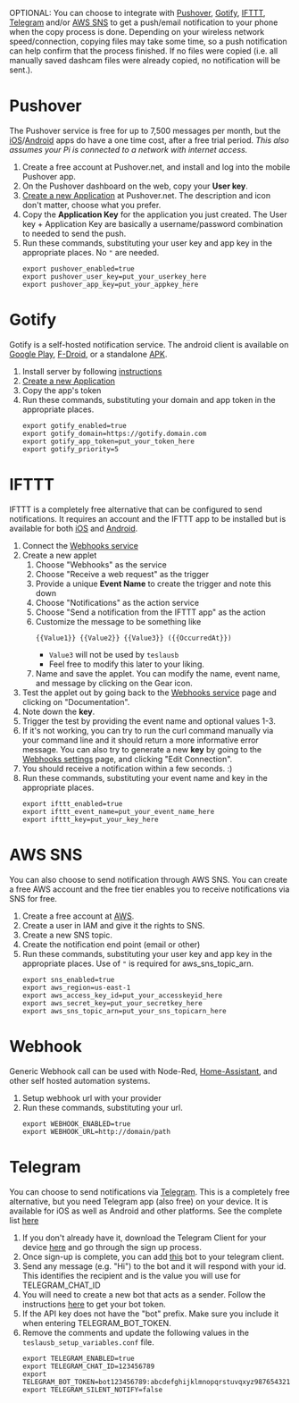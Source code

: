 OPTIONAL: You can choose to integrate with [Pushover](https://pushover.net), [Gotify](https://gotify.net/), [IFTTT](https://ifttt.com), [Telegram](https://telegram.org) and/or [AWS SNS](https://aws.amazon.com/sns/) to get a push/email notification to your phone when the copy process is done. Depending on your wireless network speed/connection, copying files may take some time, so a push notification can help confirm that the process finished. If no files were copied (i.e. all manually saved dashcam files were already copied, no notification will be sent.).

# Pushover
The Pushover service is free for up to 7,500 messages per month, but the [iOS](https://pushover.net/clients/ios)/[Android](https://pushover.net/clients/android) apps do have a one time cost, after a free trial period. *This also assumes your Pi is connected to a network with internet access.*

1. Create a free account at Pushover.net, and install and log into the mobile Pushover app.
1. On the Pushover dashboard on the web, copy your **User key**.
1. [Create a new Application](https://pushover.net/apps/build) at Pushover.net. The description and icon don't matter, choose what you prefer.
1. Copy the **Application Key** for the application you just created. The User key + Application Key are basically a username/password combination to needed to send the push.
1. Run these commands, substituting your user key and app key in the appropriate places. No `"` are needed.
    ```
    export pushover_enabled=true
    export pushover_user_key=put_your_userkey_here
    export pushover_app_key=put_your_appkey_here
    ```

# Gotify
Gotify is a self-hosted notification service. The android client is available on [Google Play](https://play.google.com/store/apps/details?id=com.github.gotify), [F-Droid](https://f-droid.org/de/packages/com.github.gotify/), or a standalone [APK](https://github.com/gotify/android/releases/latest).

1. Install server by following [instructions](https://gotify.net/docs/install)
1. [Create a new Application](https://gotify.net/docs/pushmsg)
1. Copy the app's token
1. Run these commands, substituting your domain and app token in the appropriate places.
    ```
    export gotify_enabled=true
    export gotify_domain=https://gotify.domain.com
    export gotify_app_token=put_your_token_here
    export gotify_priority=5
    ```

# IFTTT
IFTTT is a completely free alternative that can be configured to send notifications. It requires an account and the IFTTT app to be installed but is available for both [iOS](https://itunes.apple.com/app/apple-store/id660944635) and [Android](https://play.google.com/store/apps/details?id=com.ifttt.ifttt).

1. Connect the [Webhooks service](https://ifttt.com/maker_webhooks)
1. Create a new applet
    1. Choose "Webhooks" as the service
    1. Choose "Receive a web request" as the trigger
    1. Provide a unique **Event Name** to create the trigger and note this down
    1. Choose "Notifications" as the action service
    1. Choose "Send a notification from the IFTTT app" as the action
    1. Customize the message to be something like
        ```
        {{Value1}} {{Value2}} {{Value3}} ({{OccurredAt}})
        ```
        - `Value3` will not be used by `teslausb`
        - Feel free to modify this later to your liking.
    1. Name and save the applet. You can modify the name, event name, and message by clicking on the Gear icon.
1. Test the applet out by going back to the [Webhooks service](https://ifttt.com/maker_webhooks) page and clicking on "Documentation".
1. Note down the **key**.
1. Trigger the test by providing the event name and optional values 1-3.
1. If it's not working, you can try to run the curl command manually via your command line and it should return a more informative error message. You can also try to generate a new **key** by going to the [Webhooks settings](https://ifttt.com/services/maker_webhooks/settings) page, and clicking "Edit Connection".
1. You should receive a notification within a few seconds. :)
1. Run these commands, substituting your event name and key in the appropriate places.
    ```
    export ifttt_enabled=true
    export ifttt_event_name=put_your_event_name_here
    export ifttt_key=put_your_key_here
    ```

# AWS SNS
You can also choose to send notification through AWS SNS. You can create a free AWS account and the free tier enables you to receive notifications via SNS for free.

1. Create a free account at [AWS](https://aws.amazon.com/).
1. Create a user in IAM and give it the rights to SNS.
1. Create a new SNS topic.
1. Create the notification end point (email or other)
1. Run these commands, substituting your user key and app key in the appropriate places. Use of `"` is required for aws_sns_topic_arn.
    ```
    export sns_enabled=true
    export aws_region=us-east-1
    export aws_access_key_id=put_your_accesskeyid_here
    export aws_secret_key=put_your_secretkey_here
    export aws_sns_topic_arn=put_your_sns_topicarn_here
    ```

# Webhook
Generic Webhook call can be used with Node-Red, [Home-Assistant](https://home-assistant.io), and other self hosted automation systems.

1. Setup webhook url with your provider
2. Run these commands, substituting your url.
    ```
    export WEBHOOK_ENABLED=true
    export WEBHOOK_URL=http://domain/path
    ```

# Telegram
You can choose to send notifications via [Telegram](https://telegram.org/). This is a completely free alternative, but you need Telegram app (also free) on your device. It is available for iOS as well as Android and other platforms. See the complete list [here](https://telegram.org/apps)

1. If you don't already have it, download the Telegram Client for your device [here](https://telegram.org/apps) and go through the sign up process. 
2. Once sign-up is complete, you can add [this](https://thereisabotforthat.com/bots/userinfobot) bot to your telegram client. 
3. Send any message (e.g. "Hi") to the bot and it will respond with your id. This identifies the recipient and is the value you will use for TELEGRAM_CHAT_ID
4. You will need to create a new bot that acts as a sender. Follow the instructions [here](https://www.siteguarding.com/en/how-to-get-telegram-bot-api-token) to get your bot token. 
5. If the API key does not have the "bot" prefix. Make sure you include it when entering TELEGRAM_BOT_TOKEN. 
6. Remove the comments and update the following values in the ```teslausb_setup_variables.conf``` file.
    ```
    export TELEGRAM_ENABLED=true
    export TELEGRAM_CHAT_ID=123456789
    export TELEGRAM_BOT_TOKEN=bot123456789:abcdefghijklmnopqrstuvqxyz987654321
    export TELEGRAM_SILENT_NOTIFY=false
    ```

